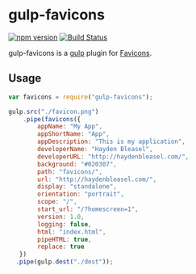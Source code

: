 # gulp-favicons

[![npm version](https://badge.fury.io/js/gulp-favicons.svg)](https://www.npmjs.com/package/gulp-favicons)
[![Build Status](https://secure.travis-ci.org/rejas/gulp-favicons.png?branch=master)](https://travis-ci.org/rejas/gulp-favicons)

gulp-favicons is a [gulp](https://github.com/gulpjs/gulp) plugin for  [Favicons](https://github.com/haydenbleasel/favicons).

## Usage
```javascript
var favicons = require("gulp-favicons");

gulp.src("./favicon.png")
    .pipe(favicons({
        appName: "My App",
        appShortName: "App",
        appDescription: "This is my application",
        developerName: "Hayden Bleasel",
        developerURL: "http://haydenbleasel.com/",
        background: "#020307",
        path: "favicons/",
        url: "http://haydenbleasel.com/",
        display: "standalone",
        orientation: "portrait",
        scope: "/",
        start_url: "/?homescreen=1",
        version: 1.0,
        logging: false,
        html: "index.html",
        pipeHTML: true,
        replace: true
   })
  .pipe(gulp.dest("./dest"));
```
